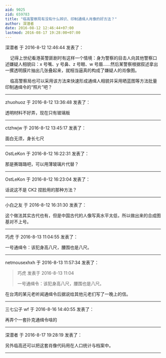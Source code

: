 ```yaml
---
aid: 9025
zid: 659783
title: "临高警察局有没有什么辨识、印制通缉人肖像的好方法？"
author: 深潜者
date: 2016-08-12 12:46:44+07:00
lastmod: 2016-08-17 19:28:00+07:00
---
```


深潜者 于 2016-8-12 12:46:44 发表了：

&nbsp; &nbsp; 记得上世纪看港英警匪剧时有这样一个情境：身为警察的目击人向其他警察口述嫌疑人相貌曰：x 号嘴、y 号鼻、z 号眼、w 号眉……然后某警察根据叙述拿出一摞透明膜片抽出几张叠起来，就相当逼真的构成了嫌疑人的肖像图。

&nbsp; &nbsp; 临高警察局也可以采用该方法来快速形成通缉人相貌并采用晒蓝图等方法批量印制通缉令的“照片”吧？

---

zhuohuoz 于 2016-8-12 13:36:48 发表了：

透明材料不好弄，现在只有玻璃板

---

ctzhwjw 于 2016-8-12 13:45:17 发表了：

面白无须，身长七尺

---

OstLeKon 于 2016-8-12 16:22:31 发表了：

那是赛璐璐吧，可以用薄玻璃片代替？

---

OstLeKon 于 2016-8-12 16:23:04 发表了：

话说这不是 CK2 捏脸用的那种方法？

---

小白之友 于 2016-8-12 16:31:30 发表了：

这个做法其实古代也有，但是中国古代的人像写真水平太低，所以做出来的合成图基对不上号。

---

巧虎 于 2016-8-13 11:04:55 发表了：

一号通缉令：该犯身高八尺，腰围也是八尺。

---

netmousexhxh 于 2016-8-13 11:57:34 发表了：

> 巧虎 发表于 2016-8-13 11:04
>
> 一号通缉令：该犯身高八尺，腰围也是八尺。

在台湾的某元老听闻通缉令后据说给其他元老们写了一晚上的信。

---

三七公子 wf 于 2016-8-16 14:40:55 发表了：

再弄个一套扑克通缉令啥的

---

深潜者 于 2016-8-17 19:28:19 发表了：

另外临高还可以把这套肖像代码用在人口统计与档案中。

---
